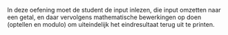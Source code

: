 In deze oefening moet de student de input inlezen, die input omzetten naar een getal, en daar vervolgens mathematische bewerkingen op doen (optellen en modulo) om uiteindelijk het eindresultaat terug uit te printen.
